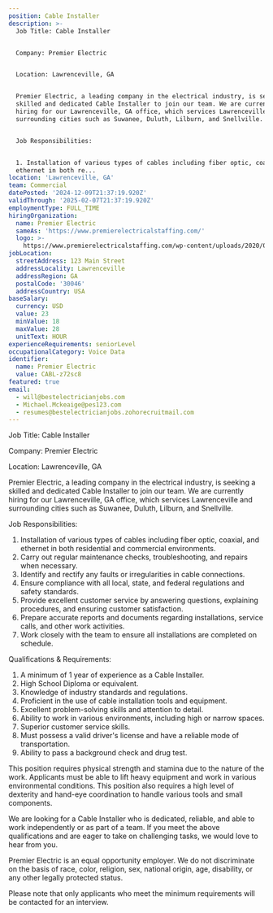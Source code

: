 ```yaml
---
position: Cable Installer
description: >-
  Job Title: Cable Installer


  Company: Premier Electric 


  Location: Lawrenceville, GA


  Premier Electric, a leading company in the electrical industry, is seeking a
  skilled and dedicated Cable Installer to join our team. We are currently
  hiring for our Lawrenceville, GA office, which services Lawrenceville and
  surrounding cities such as Suwanee, Duluth, Lilburn, and Snellville.


  Job Responsibilities:


  1. Installation of various types of cables including fiber optic, coaxial, and
  ethernet in both re...
location: 'Lawrenceville, GA'
team: Commercial
datePosted: '2024-12-09T21:37:19.920Z'
validThrough: '2025-02-07T21:37:19.920Z'
employmentType: FULL_TIME
hiringOrganization:
  name: Premier Electric
  sameAs: 'https://www.premierelectricalstaffing.com/'
  logo: >-
    https://www.premierelectricalstaffing.com/wp-content/uploads/2020/05/Premier-Electrical-Staffing-logo.png
jobLocation:
  streetAddress: 123 Main Street
  addressLocality: Lawrenceville
  addressRegion: GA
  postalCode: '30046'
  addressCountry: USA
baseSalary:
  currency: USD
  value: 23
  minValue: 18
  maxValue: 28
  unitText: HOUR
experienceRequirements: seniorLevel
occupationalCategory: Voice Data
identifier:
  name: Premier Electric
  value: CABL-z72sc8
featured: true
email:
  - will@bestelectricianjobs.com
  - Michael.Mckeaige@pes123.com
  - resumes@bestelectricianjobs.zohorecruitmail.com
---
```




Job Title: Cable Installer

Company: Premier Electric 

Location: Lawrenceville, GA

Premier Electric, a leading company in the electrical industry, is seeking a skilled and dedicated Cable Installer to join our team. We are currently hiring for our Lawrenceville, GA office, which services Lawrenceville and surrounding cities such as Suwanee, Duluth, Lilburn, and Snellville.

Job Responsibilities:

1. Installation of various types of cables including fiber optic, coaxial, and ethernet in both residential and commercial environments.
2. Carry out regular maintenance checks, troubleshooting, and repairs when necessary.
3. Identify and rectify any faults or irregularities in cable connections.
4. Ensure compliance with all local, state, and federal regulations and safety standards.
5. Provide excellent customer service by answering questions, explaining procedures, and ensuring customer satisfaction.
6. Prepare accurate reports and documents regarding installations, service calls, and other work activities.
7. Work closely with the team to ensure all installations are completed on schedule.

Qualifications & Requirements:

1. A minimum of 1 year of experience as a Cable Installer.
2. High School Diploma or equivalent.
3. Knowledge of industry standards and regulations.
4. Proficient in the use of cable installation tools and equipment.
5. Excellent problem-solving skills and attention to detail.
6. Ability to work in various environments, including high or narrow spaces.
7. Superior customer service skills.
8. Must possess a valid driver's license and have a reliable mode of transportation.
9. Ability to pass a background check and drug test.

This position requires physical strength and stamina due to the nature of the work. Applicants must be able to lift heavy equipment and work in various environmental conditions. This position also requires a high level of dexterity and hand-eye coordination to handle various tools and small components.

We are looking for a Cable Installer who is dedicated, reliable, and able to work independently or as part of a team. If you meet the above qualifications and are eager to take on challenging tasks, we would love to hear from you. 

Premier Electric is an equal opportunity employer. We do not discriminate on the basis of race, color, religion, sex, national origin, age, disability, or any other legally protected status. 

Please note that only applicants who meet the minimum requirements will be contacted for an interview.